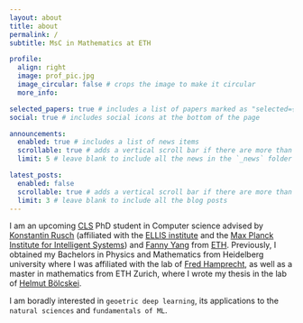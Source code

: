 ```yaml
---
layout: about
title: about
permalink: /
subtitle: MsC in Mathematics at ETH

profile:
  align: right
  image: prof_pic.jpg
  image_circular: false # crops the image to make it circular
  more_info:

selected_papers: true # includes a list of papers marked as "selected={true}"
social: true # includes social icons at the bottom of the page

announcements:
  enabled: true # includes a list of news items
  scrollable: true # adds a vertical scroll bar if there are more than 3 news items
  limit: 5 # leave blank to include all the news in the `_news` folder

latest_posts:
  enabled: false
  scrollable: true # adds a vertical scroll bar if there are more than 3 new posts items
  limit: 3 # leave blank to include all the blog posts
---
```


I am an upcoming [CLS](https://learning-systems.org/) PhD student in Computer science advised by [Konstantin Rusch](https://konstantinrusch.com/) (affiliated with the [ELLIS institute](https://institute-tue.ellis.eu/) and the [Max Planck Institute for Intelligent Systems](https://is.mpg.de/)) and [Fanny Yang](https://sml.inf.ethz.ch/group/fannyy/) from [ETH](https://ethz.ch/de.html). Previously, I obtained my Bachelors in Physics and Mathematics from Heidelberg university where I was affiliated with the lab of [Fred Hamprecht](https://hci.iwr.uni-heidelberg.de/hamprecht), as well as a master in mathematics from ETH Zurich, where I wrote my thesis in the lab of [Helmut Bölcskei](https://www.mins.ee.ethz.ch/people/show/boelcskei).


I am boradly interested in `geoetric deep learning`, its applications to the `natural sciences` and `fundamentals of ML`.